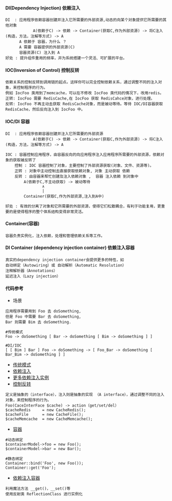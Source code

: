 #### DI(Dependency Injection) 依赖注入
    DI  : 应用程序依赖容器创建并注入它所需要的外部资源,动态的向某个对象提供它所需要的其他对象
                A(依赖于C) -> 依赖 -> Container(获取C,作为外部资源) -> 将C注入(构造，方法，注解等方式) -> A 
          A 依赖于 容器，为什么 ？
          A 需要 容器提供的外部资源(C)
          容器资源(C) 注入到 A
    好处 : 提升组件重用的频率，并为系统搭建一个灵活、可扩展的平台。          

#### IOC(Inversion of Control) 控制反转
    依赖关系的控制反转到调用链的起点。这样你可以完全控制依赖关系，通过调整不同的注入对象，来控制程序的行为。
    例如 IocFoo 类用到了memcache，可以在不修改 IocFoo 类代码的情况下，改用redis。
    正转: IocFoo 需要 RedisCache,在 IocFoo 获取 RedisCahce对象，进行处理。
    反转: IocFoo 不再主动去获取 RedisCache对象，而是被动等待。等待 IOC/DI容器获取 RedisCache，然后反向注入到 IocFoo 中。
    
#### IOC/DI 容器
    DI  : 应用程序依赖容器创建并注入它所需要的外部资源
                A(依赖于C) -> 依赖 -> Container(获取C,作为外部资源) -> 将C注入(构造，方法，注解等方式) -> A 
            
    IOC : 容器控制应用程序，由容器反向的向应用程序注入应用程序所需要的外部资源，依赖对象的获取被反转了
        控制 : IOC 容器控制了对象，主要控制了外部资源获取(对象、文件、资源等)。
        正转 : 对象中主动控制去直接获取依赖对象, 对象 主动获取 依赖 
        反转 : 由容器来帮忙创建及注入依赖对象 ,  容器 注入依赖 到对象中
            A(依赖于C,不主动获取) -> 被动等待 
                    ∧ 
                    |    
            Container(获取C,作为外部资源,注入到A中)
            
    好处 : 有效的分离了对象和它所需要的外部资源，使得它们松散耦合，有利于功能复用，更重要的是使得程序的整个体系结构变得非常灵活。        
            
#### Container(容器)
    容器负责实例化，注入依赖，处理和管理依赖关系等工作。
    
#### DI Container (dependency injection container) 依赖注入容器
    真实的dependency injection container会提供更多的特性，如
    自动绑定（Autowiring）或 自动解析（Automatic Resolution）
    注释解析器（Annotations）
    延迟注入（Lazy injection）
    
#### 代码参考
* 场景
~~~
应用程序需要用到 Foo 去 doSomething,
但是 Foo 中需要 Bar 去 doSomething,
Bar 则需要 Bim 去 doSomething.

#传统模式
Foo -> doSomething [ Bar -> doSomething [ Bim -> doSomething ] ]

#DI/IOC
[ [ Bim ] Bar ] Foo -> doSomething -> [ Foo_Bar -> doSomething [ Bar_Bim -> doSomething ] ]
~~~
* [传统模式](NormalFoo.php)    
* [依赖注入](DiFoo.php)    
* [更多依赖注入实例](DiFooDemo.php)    
* [控制反转](IocFoo.php)
~~~
定义是抽象的（interface），注入则是抽象的实现 （A interface），通过调整不同的注入对象，来控制程序的行为。
Foo(CaceInterFace $cache) -> action（get/set/del）
$cacheRedis     = new CacheRedis();
$cacheFile      = new CacheFile();
$cacheMemcache  = new CacheMemcache();
~~~
* [容器](Container.php)
~~~
#动态绑定
$containerModel->foo = new Foo();
$containerModel->bar = new Bar();

#静态绑定
Container::bind('Foo', new Foo());
Container::get('Foo');
~~~    
* [依赖注入容器](DiContainer.php)
~~~
利用魔法方法 __get()，__set()等
使用反射类 ReflectionClass 进行实例化
~~~    